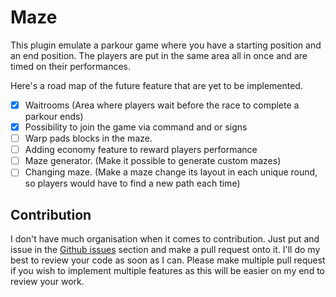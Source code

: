 # Maze

This plugin emulate a parkour game where you have a starting position and an end position.
The players are put in the same area all in once and are timed on their performances.

Here's a road map of the future feature that are yet to be implemented.

- [x] Waitrooms (Area where players wait before the race to complete a parkour ends)
- [x] Possibility to join the game via command and or signs
- [ ] Warp pads blocks in the maze.  
- [ ] Adding economy feature to reward players performance
- [ ] Maze generator. (Make it possible to generate custom mazes)
- [ ] Changing maze. (Make a maze change its layout in each unique round, so players would have to find a new path each time)

## Contribution
I don't have much organisation when it comes to contribution. Just put and issue in the [Github issues](https://github.com/Benliam12/Maze/issues)
section and make a pull request onto it. I'll do my best to review your code as soon as I can. Please make
multiple pull request if you wish to implement multiple features as this will be easier on my end to review your work.